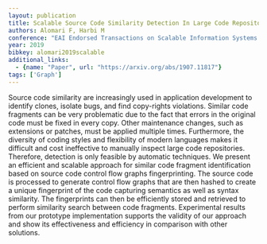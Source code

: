 ```yaml
---
layout: publication
title: Scalable Source Code Similarity Detection In Large Code Repositories
authors: Alomari F, Harbi M
conference: "EAI Endorsed Transactions on Scalable Information Systems Online first"
year: 2019
bibkey: alomari2019scalable
additional_links:
  - {name: "Paper", url: "https://arxiv.org/abs/1907.11817"}
tags: ['Graph']
---
```

<p>Source code similarity are increasingly used in application
development to identify clones, isolate bugs, and find copy-rights
violations. Similar code fragments can be very problematic due to the
fact that errors in the original code must be fixed in every copy. Other
maintenance changes, such as extensions or patches, must be applied
multiple times. Furthermore, the diversity of coding styles and
flexibility of modern languages makes it difficult and cost ineffective
to manually inspect large code repositories. Therefore, detection is
only feasible by automatic techniques. We present an efficient and
scalable approach for similar code fragment identification based on
source code control flow graphs fingerprinting. The source code is
processed to generate control flow graphs that are then hashed to create
a unique fingerprint of the code capturing semantics as well as syntax
similarity. The fingerprints can then be efficiently stored and
retrieved to perform similarity search between code fragments.
Experimental results from our prototype implementation supports the
validity of our approach and show its effectiveness and efficiency in
comparison with other solutions.</p>
